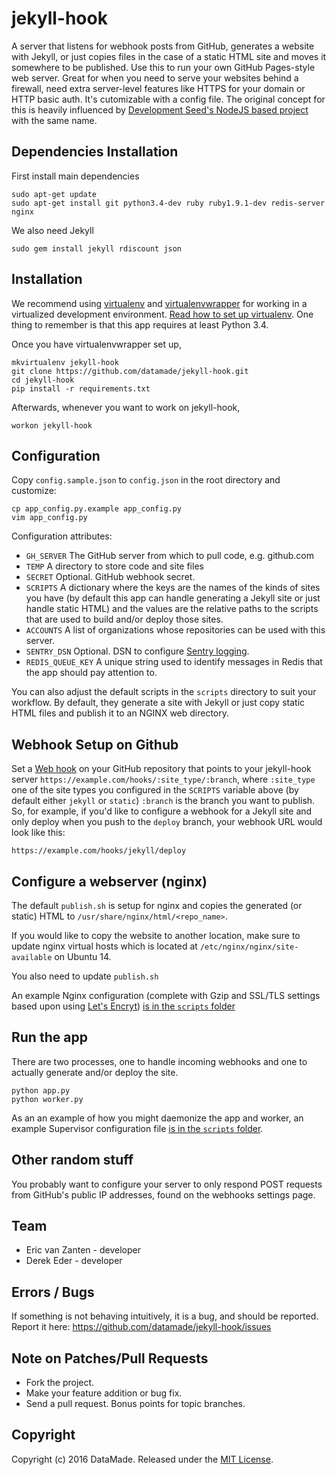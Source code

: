 # jekyll-hook

A server that listens for webhook posts from GitHub, generates a website with
Jekyll, or just copies files in the case of a static HTML site and moves it
somewhere to be published. Use this to run your own GitHub Pages-style web
server. Great for when you need to serve your websites behind a firewall, need
extra server-level features like HTTPS for your domain or HTTP basic auth. It's
cutomizable with a config file. The original concept for this is heavily
influenced by [Development Seed's NodeJS based
project](https://github.com/developmentseed/jekyll-hook) with the same name.

## Dependencies Installation

First install main dependencies

    sudo apt-get update
    sudo apt-get install git python3.4-dev ruby ruby1.9.1-dev redis-server nginx

We also need Jekyll

    sudo gem install jekyll rdiscount json

## Installation

We recommend using
[virtualenv](http://virtualenv.readthedocs.org/en/latest/virtualenv.html) and
[virtualenvwrapper](http://virtualenvwrapper.readthedocs.org/en/latest/install.html)
for working in a virtualized development environment. [Read how to set up
virtualenv](http://docs.python-guide.org/en/latest/dev/virtualenvs/). One thing
to remember is that this app requires at least Python 3.4.

Once you have virtualenvwrapper set up,

    mkvirtualenv jekyll-hook
    git clone https://github.com/datamade/jekyll-hook.git
    cd jekyll-hook
    pip install -r requirements.txt

Afterwards, whenever you want to work on jekyll-hook,

    workon jekyll-hook

## Configuration

Copy `config.sample.json` to `config.json` in the root directory and customize:

    cp app_config.py.example app_config.py
    vim app_config.py

Configuration attributes:

- `GH_SERVER` The GitHub server from which to pull code, e.g. github.com
- `TEMP` A directory to store code and site files
- `SECRET` Optional. GitHub webhook secret.
- `SCRIPTS` A dictionary where the keys are the names of the kinds of sites you
have (by default this app can handle generating a Jekyll site or just handle
static HTML) and the values are the relative paths to the scripts that
are used to build and/or deploy those sites.
- `ACCOUNTS` A list of organizations whose repositories can be used with this
server.
- `SENTRY_DSN` Optional. DSN to configure [Sentry logging](https://getsentry.com).
- `REDIS_QUEUE_KEY` A unique string used to identify messages in Redis that the
app should pay attention to.

You can also adjust the default scripts in the `scripts` directory to suit your
workflow. By default, they generate a site with Jekyll or just copy static HTML
files and publish it to an NGINX web directory.

## Webhook Setup on Github

Set a [Web hook](https://developer.github.com/webhooks/) on your GitHub
repository that points to your jekyll-hook server
`https://example.com/hooks/:site_type/:branch`, where `:site_type` one of the
site types you configured in the `SCRIPTS` variable above (by default either
`jekyll` or `static`) `:branch` is the branch you want to publish. So,
for example, if you'd like to configure a webhook for a Jekyll site and
only deploy when you push to the `deploy` branch, your webhook URL would
look like this:

    https://example.com/hooks/jekyll/deploy

## Configure a webserver (nginx)

The default `publish.sh` is setup for nginx and copies the generated (or
static) HTML to `/usr/share/nginx/html/<repo_name>`.

If you would like to copy the website to another location, make sure to update
nginx virtual hosts which is located at `/etc/nginx/nginx/site-available` on Ubuntu 14.

You also need to update `publish.sh`

An example Nginx configuration (complete with Gzip and SSL/TLS settings based
upon using [Let's Encryt](https://letsencrypt.org/)) [is in the `scripts` folder](https://github.com/datamade/jekyll-hook/blob/master/scripts/nginx_template.conf)

## Run the app

There are two processes, one to handle incoming webhooks and one to actually generate and/or deploy the site. 

    python app.py
    python worker.py

As an an example of how you might daemonize the app and worker, an example
Supervisor configuration file [is in the `scripts` folder](https://github.com/datamade/jekyll-hook/blob/master/scripts/supervisor_conf.example).

## Other random stuff

You probably want to configure your server to only respond POST requests from GitHub's
public IP addresses, found on the webhooks settings page.

## Team

* Eric van Zanten - developer
* Derek Eder - developer

## Errors / Bugs

If something is not behaving intuitively, it is a bug, and should be reported.
Report it here: https://github.com/datamade/jekyll-hook/issues

## Note on Patches/Pull Requests
 
* Fork the project.
* Make your feature addition or bug fix.
* Send a pull request. Bonus points for topic branches.

## Copyright

Copyright (c) 2016 DataMade. Released under the [MIT License](https://github.com/datamade/jekyll-hook/blob/master/LICENSE).
